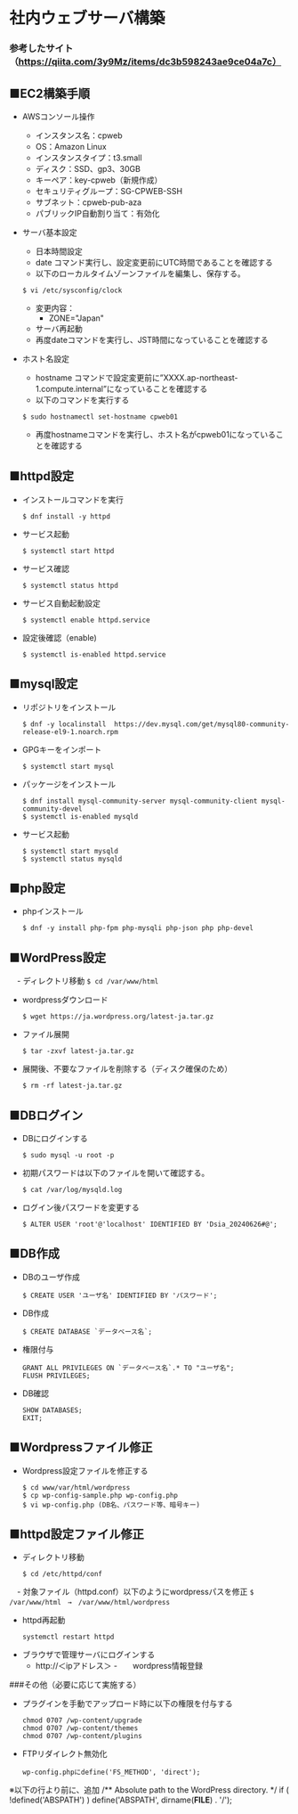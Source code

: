 # 社内ウェブサーバ構築
### 参考したサイト（https://qiita.com/3y9Mz/items/dc3b598243ae9ce04a7c）


## ■EC2構築手順
- AWSコンソール操作
	- インスタンス名：cpweb
	- OS：Amazon Linux
	- インスタンスタイプ：t3.small
	- ディスク：SSD、gp3、30GB
	- キーペア：key-cpweb（新規作成）
	- セキュリティグループ：SG-CPWEB-SSH
	- サブネット：cpweb-pub-aza
	- パブリックIP自動割り当て：有効化
	
- サーバ基本設定
	- 日本時間設定
	- date コマンド実行し、設定変更前にUTC時間であることを確認する
	-  以下のローカルタイムゾーンファイルを編集し、保存する。
   	```
   	$ vi /etc/sysconfig/clock
   	```
	- 変更内容：
 	   - ZONE="Japan"
	- サーバ再起動	
	- 再度dateコマンドを実行し、JST時間になっていることを確認する


- ホスト名設定
	- hostname コマンドで設定変更前に”XXXX.ap-northeast-1.compute.internal”になっていることを確認する
	- 以下のコマンドを実行する
   	```
   	$ sudo hostnamectl set-hostname cpweb01
   	```
	- 再度hostnameコマンドを実行し、ホスト名がcpweb01になっていることを確認する
## ■httpd設定
- インストールコマンドを実行
   	```
   	$ dnf install -y httpd
	```
- サービス起動
  	```
	$ systemctl start httpd
   	```
- サービス確認
  	```
	$ systemctl status httpd
   	```
- サービス自動起動設定
   	```
   	$ systemctl enable httpd.service
   	```
- 設定後確認（enable)
   	```
   	$ systemctl is-enabled httpd.service
   	```
## ■mysql設定
- リポジトリをインストール
	```
	$ dnf -y localinstall  https://dev.mysql.com/get/mysql80-community-release-el9-1.noarch.rpm
	```
- GPGキーをインポート
	```
	$ systemctl start mysql
 	```
- パッケージをインストール
	```
	$ dnf install mysql-community-server mysql-community-client mysql-community-devel
	$ systemctl is-enabled mysqld
	```
- サービス起動
	```
 	$ systemctl start mysqld
	$ systemctl status mysqld
	```
## ■php設定
- phpインストール
	```
	$ dnf -y install php-fpm php-mysqli php-json php php-devel
	```
## ■WordPress設定
　- ディレクトリ移動
	```
	$ cd /var/www/html
	```
- wordpressダウンロード
	```
	$ wget https://ja.wordpress.org/latest-ja.tar.gz
	```
- ファイル展開
	```
 	$ tar -zxvf latest-ja.tar.gz
	```
- 展開後、不要なファイルを削除する（ディスク確保のため）
	```
 	$ rm -rf latest-ja.tar.gz
	```
## ■DBログイン
- DBにログインする
	```
	$ sudo mysql -u root -p
	```
- 初期パスワードは以下のファイルを開いて確認する。
	```
	$ cat /var/log/mysqld.log
	```
- ログイン後パスワードを変更する
	```
 	$ ALTER USER 'root'@'localhost' IDENTIFIED BY 'Dsia_20240626#@';
	```
## ■DB作成
- DBのユーザ作成
	```
	$ CREATE USER 'ユーザ名' IDENTIFIED BY 'パスワード';
	```
- DB作成
	```
	$ CREATE DATABASE `データベース名`;
	```
- 権限付与
	```
	GRANT ALL PRIVILEGES ON `データベース名`.* TO "ユーザ名";
 	FLUSH PRIVILEGES;
	```
- DB確認
	```
	SHOW DATABASES;
	EXIT;
	```
## ■Wordpressファイル修正
- Wordpress設定ファイルを修正する
	```
	$ cd www/var/html/wordpress
	$ cp wp-config-sample.php wp-config.php
	$ vi wp-config.php (DB名、パスワード等、暗号キー)
	```
## ■httpd設定ファイル修正
- ディレクトリ移動
	```
 	$ cd /etc/httpd/conf
	```
　- 対象ファイル（httpd.conf）以下のようにwordpressパスを修正
	```
	$ /var/www/html　→　/var/www/html/wordpress
	```
- httpd再起動
	```
	systemctl restart httpd
	```
- ブラウザで管理サーバにログインする
	- http://＜ipアドレス＞
	-　　wordpress情報登録



###その他（必要に応じて実施する）
- プラグインを手動でアップロード時に以下の権限を付与する
	```
	chmod 0707 /wp-content/upgrade
	chmod 0707 /wp-content/themes
	chmod 0707 /wp-content/plugins
	```
- FTPリダイレクト無効化
	```
	wp-config.phpにdefine('FS_METHOD', 'direct');
	```

※以下の行より前に、追加
/** Absolute path to the WordPress directory. */
if ( !defined('ABSPATH') )
    define('ABSPATH', dirname(__FILE__) . '/');






